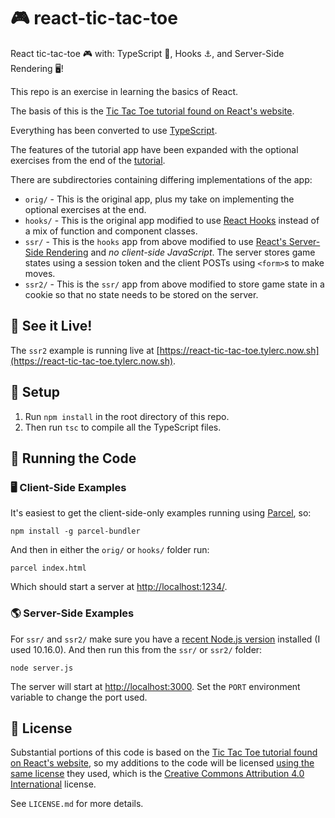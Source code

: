 🎮 react-tic-tac-toe
====================

React tic-tac-toe 🎮 with: TypeScript 💙, Hooks ⚓, and Server-Side Rendering 🖥!

This repo is an exercise in learning the basics of React.

The basis of this is the [Tic Tac Toe tutorial found on React's website](https://reactjs.org/tutorial/tutorial.html).

Everything has been converted to use [TypeScript](https://www.typescriptlang.org).

The features of the tutorial app have been expanded with the optional exercises from the end of the [tutorial](https://reactjs.org/tutorial/tutorial.html#wrapping-up).

There are subdirectories containing differing implementations of the app:

- `orig/` - This is the original app, plus my take on implementing the optional exercises at the end.
- `hooks/` - This is the original app modified to use [React Hooks](https://reactjs.org/docs/hooks-intro.html) instead
   of a mix of function and component classes.
- `ssr/`  - This is the `hooks` app from above modified to use
   [React's Server-Side Rendering](https://reactjs.org/docs/react-dom-server.html) and _no client-side JavaScript_.
   The server stores game states using a session token and the client POSTs using `<form>`s to make moves.
- `ssr2/` - This is the `ssr/` app from above modified to store game state in a cookie so that no state needs to be
   stored on the server.
   
 🌟 See it Live!
 ---------------
 
 The `ssr2` example is running live at [https://react-tic-tac-toe.tylerc.now.sh](https://react-tic-tac-toe.tylerc.now.sh).

📐 Setup
--------

1. Run `npm install` in the root directory of this repo.
2. Then run `tsc` to compile all the TypeScript files.

🚀 Running the Code
-------------------

### 🖥 Client-Side Examples

It's easiest to get the client-side-only examples running using [Parcel](https://parceljs.org/), so:

```
npm install -g parcel-bundler
```

And then in either the `orig/` or `hooks/` folder run:

```
parcel index.html
```

Which should start a server at [http://localhost:1234/](http://localhost:1234/).

### 🌎 Server-Side Examples

For `ssr/` and `ssr2/` make sure you have a [recent Node.js version](https://nodejs.org) installed (I used 10.16.0).
And then run this from the `ssr/` or `ssr2/` folder:

```
node server.js
```

The server will start at [http://localhost:3000](http://localhost:3000). Set the `PORT` environment variable to change the port used.

📄 License
----------

Substantial portions of this code is based on the [Tic Tac Toe tutorial found on React's website](https://reactjs.org/tutorial/tutorial.html),
so my additions to the code will be licensed [using the same license](https://github.com/reactjs/reactjs.org/blob/master/LICENSE-DOCS.md)
they used, which is the [Creative Commons Attribution 4.0 International](https://creativecommons.org/licenses/by/4.0/)
license.

See `LICENSE.md` for more details.